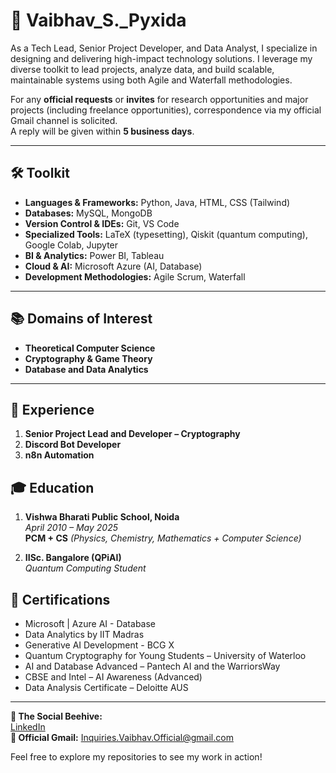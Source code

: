 # 👋 Vaibhav_S._Pyxida

As a Tech Lead, Senior Project Developer, and Data Analyst, I specialize in designing and delivering high-impact technology solutions. I leverage my diverse toolkit to lead projects, analyze data, and build scalable, maintainable systems using both Agile and Waterfall methodologies.

For any **official requests** or **invites** for research opportunities and major projects (including freelance opportunities), correspondence via my official Gmail channel is solicited.  
A reply will be given within **5 business days**.

---

## 🛠️ Toolkit

- **Languages & Frameworks:** Python, Java, HTML, CSS (Tailwind)
- **Databases:** MySQL, MongoDB
- **Version Control & IDEs:** Git, VS Code
- **Specialized Tools:** LaTeX (typesetting), Qiskit (quantum computing), Google Colab, Jupyter
- **BI & Analytics:** Power BI, Tableau
- **Cloud & AI:** Microsoft Azure (AI, Database)
- **Development Methodologies:** Agile Scrum, Waterfall

---

## 📚 Domains of Interest

- **Theoretical Computer Science**
- **Cryptography & Game Theory**
- **Database and Data Analytics**

---

## 💼 Experience

1. **Senior Project Lead and Developer – Cryptography**
2. **Discord Bot Developer**
3. **n8n Automation**

## 🎓 Education

1. **Vishwa Bharati Public School, Noida**  
   *April 2010 – May 2025*  
   **PCM + CS** *(Physics, Chemistry, Mathematics + Computer Science)*

2. **IISc. Bangalore (QPiAI)**  
   *Quantum Computing Student*

## 🏅 Certifications

- Microsoft | Azure AI - Database
- Data Analytics by IIT Madras
- Generative AI Development - BCG X
- Quantum Cryptography for Young Students – University of Waterloo
- AI and Database Advanced – Pantech AI and the WarriorsWay
- CBSE and Intel – AI Awareness (Advanced)
- Data Analysis Certificate – Deloitte AUS

---

**🐝 The Social Beehive:**  
[LinkedIn](https://www.linkedin.com/in/vaibhav-s-data-science)  
**📧 Official Gmail:** Inquiries.Vaibhav.Official@gmail.com

Feel free to explore my repositories to see my work in action!